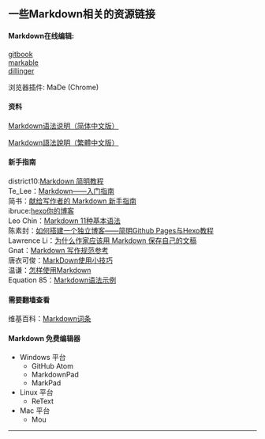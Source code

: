 
## 一些Markdown相关的资源链接

#### Markdown在线编辑:
[gitbook][gitbook]  
[markable][markable]  
[dillinger][dillinger]  

浏览器插件: MaDe (Chrome)

#### 资料

[Markdown语法说明（简体中文版）](https://www.appinn.com/markdown/)

[Markdown語法說明（繁體中文版）](https://markdown.tw/)


#### 新手指南

district10:[Markdown 简明教程](https://www.jianshu.com/p/7bd23251da0a#)  
Te_Lee：[Markdown——入门指南](https://www.jianshu.com/p/1e402922ee32)  
简书：[献给写作者的 Markdown 新手指南](https://www.jianshu.com/p/q81RER)  
ibruce:[hexo你的博客](http://ibruce.info/2013/11/22/hexo-your-blog/)  
Leo Chin：[Markdown 11种基本语法](http://www.cnblogs.com/hnrainll/p/3514637.html)  
陈素封：[如何搭建一个独立博客——简明Github Pages与Hexo教程](https://www.jianshu.com/p/05289a4bc8b2#)  
Lawrence Li：[为什么作家应该用 Markdown 保存自己的文稿](https://www.jianshu.com/p/qqGjLN)    
Gnat：[Markdown 写作规范参考](https://www.jianshu.com/p/3bd994e702a7)  
唐衣可俊：[MarkDown使用小技巧](https://www.jianshu.com/p/9d94660a96f1)  
温谦：[怎样使用Markdown](http://www.ituring.com.cn/article/23)  
Equation 85：[Markdown语法示例](http://equation85.github.io/blog/markdown-examples/)  

#### 需要翻墙查看
维基百科：[Markdown词条](https://link.jianshu.com/?t=http://zh.wikipedia.org/wiki/Markdown)

#### Markdown 免费编辑器
- Windows 平台
	- GitHub Atom
	- MarkdownPad
	- MarkPad
- Linux 平台
	- ReText
- Mac 平台
	- Mou

---

[gitbook]:https://www.gitbook.com/
[markable]:https://markable.in
[dillinger]:https://dillinger.io/